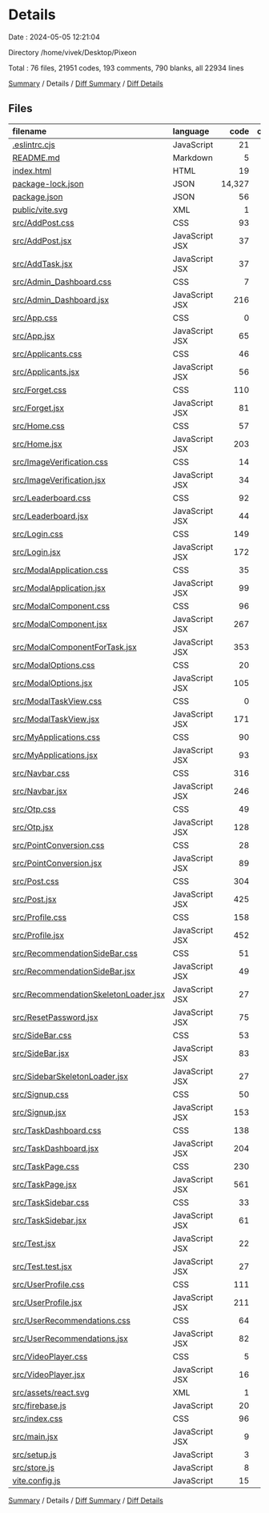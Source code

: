 # Details

Date : 2024-05-05 12:21:04

Directory /home/vivek/Desktop/Pixeon

Total : 76 files,  21951 codes, 193 comments, 790 blanks, all 22934 lines

[Summary](results.md) / Details / [Diff Summary](diff.md) / [Diff Details](diff-details.md)

## Files
| filename | language | code | comment | blank | total |
| :--- | :--- | ---: | ---: | ---: | ---: |
| [.eslintrc.cjs](/.eslintrc.cjs) | JavaScript | 21 | 0 | 1 | 22 |
| [README.md](/README.md) | Markdown | 5 | 0 | 4 | 9 |
| [index.html](/index.html) | HTML | 19 | 0 | 1 | 20 |
| [package-lock.json](/package-lock.json) | JSON | 14,327 | 0 | 1 | 14,328 |
| [package.json](/package.json) | JSON | 56 | 0 | 1 | 57 |
| [public/vite.svg](/public/vite.svg) | XML | 1 | 0 | 0 | 1 |
| [src/AddPost.css](/src/AddPost.css) | CSS | 93 | 0 | 14 | 107 |
| [src/AddPost.jsx](/src/AddPost.jsx) | JavaScript JSX | 37 | 0 | 4 | 41 |
| [src/AddTask.jsx](/src/AddTask.jsx) | JavaScript JSX | 37 | 0 | 4 | 41 |
| [src/Admin_Dashboard.css](/src/Admin_Dashboard.css) | CSS | 7 | 0 | 0 | 7 |
| [src/Admin_Dashboard.jsx](/src/Admin_Dashboard.jsx) | JavaScript JSX | 216 | 1 | 9 | 226 |
| [src/App.css](/src/App.css) | CSS | 0 | 0 | 1 | 1 |
| [src/App.jsx](/src/App.jsx) | JavaScript JSX | 65 | 3 | 8 | 76 |
| [src/Applicants.css](/src/Applicants.css) | CSS | 46 | 1 | 9 | 56 |
| [src/Applicants.jsx](/src/Applicants.jsx) | JavaScript JSX | 56 | 0 | 3 | 59 |
| [src/Forget.css](/src/Forget.css) | CSS | 110 | 0 | 9 | 119 |
| [src/Forget.jsx](/src/Forget.jsx) | JavaScript JSX | 81 | 0 | 8 | 89 |
| [src/Home.css](/src/Home.css) | CSS | 57 | 2 | 13 | 72 |
| [src/Home.jsx](/src/Home.jsx) | JavaScript JSX | 203 | 2 | 12 | 217 |
| [src/ImageVerification.css](/src/ImageVerification.css) | CSS | 14 | 2 | 1 | 17 |
| [src/ImageVerification.jsx](/src/ImageVerification.jsx) | JavaScript JSX | 34 | 0 | 5 | 39 |
| [src/Leaderboard.css](/src/Leaderboard.css) | CSS | 92 | 0 | 12 | 104 |
| [src/Leaderboard.jsx](/src/Leaderboard.jsx) | JavaScript JSX | 44 | 0 | 12 | 56 |
| [src/Login.css](/src/Login.css) | CSS | 149 | 2 | 26 | 177 |
| [src/Login.jsx](/src/Login.jsx) | JavaScript JSX | 172 | 4 | 12 | 188 |
| [src/ModalApplication.css](/src/ModalApplication.css) | CSS | 35 | 0 | 4 | 39 |
| [src/ModalApplication.jsx](/src/ModalApplication.jsx) | JavaScript JSX | 99 | 0 | 7 | 106 |
| [src/ModalComponent.css](/src/ModalComponent.css) | CSS | 96 | 9 | 16 | 121 |
| [src/ModalComponent.jsx](/src/ModalComponent.jsx) | JavaScript JSX | 267 | 16 | 25 | 308 |
| [src/ModalComponentForTask.jsx](/src/ModalComponentForTask.jsx) | JavaScript JSX | 353 | 11 | 21 | 385 |
| [src/ModalOptions.css](/src/ModalOptions.css) | CSS | 20 | 0 | 3 | 23 |
| [src/ModalOptions.jsx](/src/ModalOptions.jsx) | JavaScript JSX | 105 | 0 | 8 | 113 |
| [src/ModalTaskView.css](/src/ModalTaskView.css) | CSS | 0 | 0 | 1 | 1 |
| [src/ModalTaskView.jsx](/src/ModalTaskView.jsx) | JavaScript JSX | 171 | 0 | 10 | 181 |
| [src/MyApplications.css](/src/MyApplications.css) | CSS | 90 | 0 | 12 | 102 |
| [src/MyApplications.jsx](/src/MyApplications.jsx) | JavaScript JSX | 93 | 0 | 11 | 104 |
| [src/Navbar.css](/src/Navbar.css) | CSS | 316 | 13 | 46 | 375 |
| [src/Navbar.jsx](/src/Navbar.jsx) | JavaScript JSX | 246 | 2 | 11 | 259 |
| [src/Otp.css](/src/Otp.css) | CSS | 49 | 0 | 6 | 55 |
| [src/Otp.jsx](/src/Otp.jsx) | JavaScript JSX | 128 | 7 | 16 | 151 |
| [src/PointConversion.css](/src/PointConversion.css) | CSS | 28 | 1 | 4 | 33 |
| [src/PointConversion.jsx](/src/PointConversion.jsx) | JavaScript JSX | 89 | 0 | 8 | 97 |
| [src/Post.css](/src/Post.css) | CSS | 304 | 1 | 62 | 367 |
| [src/Post.jsx](/src/Post.jsx) | JavaScript JSX | 425 | 19 | 26 | 470 |
| [src/Profile.css](/src/Profile.css) | CSS | 158 | 0 | 27 | 185 |
| [src/Profile.jsx](/src/Profile.jsx) | JavaScript JSX | 452 | 9 | 21 | 482 |
| [src/RecommendationSideBar.css](/src/RecommendationSideBar.css) | CSS | 51 | 1 | 6 | 58 |
| [src/RecommendationSideBar.jsx](/src/RecommendationSideBar.jsx) | JavaScript JSX | 49 | 0 | 3 | 52 |
| [src/RecommendationSkeletonLoader.jsx](/src/RecommendationSkeletonLoader.jsx) | JavaScript JSX | 27 | 0 | 4 | 31 |
| [src/ResetPassword.jsx](/src/ResetPassword.jsx) | JavaScript JSX | 75 | 0 | 13 | 88 |
| [src/SideBar.css](/src/SideBar.css) | CSS | 53 | 0 | 6 | 59 |
| [src/SideBar.jsx](/src/SideBar.jsx) | JavaScript JSX | 83 | 0 | 7 | 90 |
| [src/SidebarSkeletonLoader.jsx](/src/SidebarSkeletonLoader.jsx) | JavaScript JSX | 27 | 0 | 3 | 30 |
| [src/Signup.css](/src/Signup.css) | CSS | 50 | 0 | 8 | 58 |
| [src/Signup.jsx](/src/Signup.jsx) | JavaScript JSX | 153 | 15 | 13 | 181 |
| [src/TaskDashboard.css](/src/TaskDashboard.css) | CSS | 138 | 2 | 21 | 161 |
| [src/TaskDashboard.jsx](/src/TaskDashboard.jsx) | JavaScript JSX | 204 | 4 | 18 | 226 |
| [src/TaskPage.css](/src/TaskPage.css) | CSS | 230 | 0 | 30 | 260 |
| [src/TaskPage.jsx](/src/TaskPage.jsx) | JavaScript JSX | 561 | 56 | 52 | 669 |
| [src/TaskSidebar.css](/src/TaskSidebar.css) | CSS | 33 | 0 | 5 | 38 |
| [src/TaskSidebar.jsx](/src/TaskSidebar.jsx) | JavaScript JSX | 61 | 0 | 11 | 72 |
| [src/Test.jsx](/src/Test.jsx) | JavaScript JSX | 22 | 0 | 5 | 27 |
| [src/Test.test.jsx](/src/Test.test.jsx) | JavaScript JSX | 27 | 0 | 6 | 33 |
| [src/UserProfile.css](/src/UserProfile.css) | CSS | 111 | 0 | 14 | 125 |
| [src/UserProfile.jsx](/src/UserProfile.jsx) | JavaScript JSX | 211 | 2 | 15 | 228 |
| [src/UserRecommendations.css](/src/UserRecommendations.css) | CSS | 64 | 2 | 6 | 72 |
| [src/UserRecommendations.jsx](/src/UserRecommendations.jsx) | JavaScript JSX | 82 | 0 | 5 | 87 |
| [src/VideoPlayer.css](/src/VideoPlayer.css) | CSS | 5 | 0 | 0 | 5 |
| [src/VideoPlayer.jsx](/src/VideoPlayer.jsx) | JavaScript JSX | 16 | 0 | 3 | 19 |
| [src/assets/react.svg](/src/assets/react.svg) | XML | 1 | 0 | 0 | 1 |
| [src/firebase.js](/src/firebase.js) | JavaScript | 20 | 1 | 3 | 24 |
| [src/index.css](/src/index.css) | CSS | 96 | 4 | 9 | 109 |
| [src/main.jsx](/src/main.jsx) | JavaScript JSX | 9 | 0 | 2 | 11 |
| [src/setup.js](/src/setup.js) | JavaScript | 3 | 0 | 2 | 5 |
| [src/store.js](/src/store.js) | JavaScript | 8 | 0 | 3 | 11 |
| [vite.config.js](/vite.config.js) | JavaScript | 15 | 1 | 2 | 18 |

[Summary](results.md) / Details / [Diff Summary](diff.md) / [Diff Details](diff-details.md)